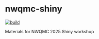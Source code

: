 # nwqmc-shiny

<!-- badges: start -->
[![build](https://github.com/tbep-tech/nwqmc-shiny/workflows/build/badge.svg)](https://github.com/tbep-tech/nwqmc-shiny/actions)
<!-- badges: end -->

Materials for NWQMC 2025 Shiny workshop
